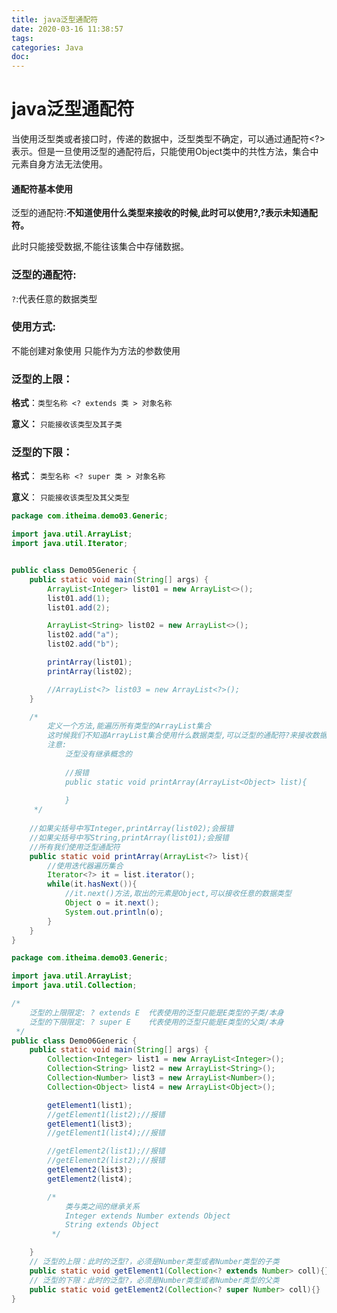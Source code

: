 ```yaml
---
title: java泛型通配符
date: 2020-03-16 11:38:57
tags:
categories: Java
doc:
---
```


# java泛型通配符

当使用泛型类或者接口时，传递的数据中，泛型类型不确定，可以通过通配符\<?>表示。但是一旦使用泛型的通配符后，只能使用Object类中的共性方法，集合中元素自身方法无法使用。

#### 通配符基本使用

泛型的通配符:**不知道使用什么类型来接收的时候,此时可以使用?,?表示未知通配符。**

此时只能接受数据,不能往该集合中存储数据。

### 泛型的通配符:

`?`:代表任意的数据类型

### 使用方式:

不能创建对象使用
只能作为方法的参数使用

### **泛型的上限**：

**格式**：`类型名称 <? extends 类 > 对象名称`

**意义：** `只能接收该类型及其子类`

### **泛型的下限**：

**格式**： `类型名称 <? super 类 > 对象名称`

**意义**： `只能接收该类型及其父类型`

```java
package com.itheima.demo03.Generic;

import java.util.ArrayList;
import java.util.Iterator;


public class Demo05Generic {
    public static void main(String[] args) {
        ArrayList<Integer> list01 = new ArrayList<>();
        list01.add(1);
        list01.add(2);

        ArrayList<String> list02 = new ArrayList<>();
        list02.add("a");
        list02.add("b");

        printArray(list01);
        printArray(list02);

        //ArrayList<?> list03 = new ArrayList<?>();
    }

    /*
        定义一个方法,能遍历所有类型的ArrayList集合
        这时候我们不知道ArrayList集合使用什么数据类型,可以泛型的通配符?来接收数据类型
        注意:
            泛型没有继承概念的
            
            //报错
            public static void printArray(ArrayList<Object> list){
            
            }
     */
    
    //如果尖括号中写Integer,printArray(list02);会报错
    //如果尖括号中写String,printArray(list01);会报错
    //所有我们使用泛型通配符
    public static void printArray(ArrayList<?> list){
        //使用迭代器遍历集合
        Iterator<?> it = list.iterator();
        while(it.hasNext()){
            //it.next()方法,取出的元素是Object,可以接收任意的数据类型
            Object o = it.next();
            System.out.println(o);
        }
    }
}

```



```java
package com.itheima.demo03.Generic;

import java.util.ArrayList;
import java.util.Collection;

/*
    泛型的上限限定: ? extends E  代表使用的泛型只能是E类型的子类/本身
    泛型的下限限定: ? super E    代表使用的泛型只能是E类型的父类/本身
 */
public class Demo06Generic {
    public static void main(String[] args) {
        Collection<Integer> list1 = new ArrayList<Integer>();
        Collection<String> list2 = new ArrayList<String>();
        Collection<Number> list3 = new ArrayList<Number>();
        Collection<Object> list4 = new ArrayList<Object>();

        getElement1(list1);
        //getElement1(list2);//报错
        getElement1(list3);
        //getElement1(list4);//报错

        //getElement2(list1);//报错
        //getElement2(list2);//报错
        getElement2(list3);
        getElement2(list4);

        /*
            类与类之间的继承关系
            Integer extends Number extends Object
            String extends Object
         */

    }
    // 泛型的上限：此时的泛型?，必须是Number类型或者Number类型的子类
    public static void getElement1(Collection<? extends Number> coll){}
    // 泛型的下限：此时的泛型?，必须是Number类型或者Number类型的父类
    public static void getElement2(Collection<? super Number> coll){}
}

```


